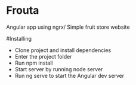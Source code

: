 # Frouta
Angular app using ngrx/ Simple fruit store website

#Installing
- Clone project and install dependencies
- Enter the project folder
- Run npm install
- Start server by running node server
- Run ng serve to start the Angular dev server
